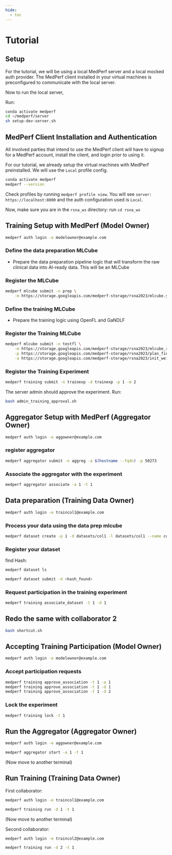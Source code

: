 ```yaml
---
hide:
  - toc
---
```


# Tutorial

## Setup

For the tutorial, we will be using a local MedPerf server and a local mocked auth provider. The MedPerf client installed in your virtual machines is preconfigured to communicate with the local server.

Now to run the local server,

Run:

```bash
conda activate medperf
cd ~/medperf/server
sh setup-dev-server.sh
```

## MedPerf Client Installation and Authentication

All involved parties that intend to use the MedPerf client will have to signup for a MedPerf account, install the client, and login prior to using it.

For our tutorial, we already setup the virtual machines with MedPerf preinstalled. We will use the `Local` profile config.

```bash
conda activate medperf
medperf --version
```

Check profiles by running `medperf profile view`. You will see `server: https://localhost:8000` and the auth configuration used is `Local`.

Now, make sure you are in the `rsna_ws` directory: run `cd rsna_ws`

## Training Setup with MedPerf (Model Owner)

```bash
medperf auth login -e modelowner@example.com
```

### Define the data preparation MLCube

- Prepare the data preparation pipeline logic that will transform the raw clinical data into AI-ready data. This will be an MLCube

### Register the MLCube

```bash
medperf mlcube submit -n prep \
    -m https://storage.googleapis.com/medperf-storage/rsna2023/mlcube.yaml
```

### Define the training MLCube

- Prepare the training logic using OpenFL and GaNDLF

### Register the Training MLCube

```bash
medperf mlcube submit -n testfl \
    -m https://storage.googleapis.com/medperf-storage/rsna2023/mlcube_rsna.yaml \
    -p https://storage.googleapis.com/medperf-storage/rsna2023/plan_final.yaml \
    -a https://storage.googleapis.com/medperf-storage/rsna2023/init_weights_rsna2023.tar.gz
```

### Register the Training Experiment

```bash
medperf training submit -n trainexp -d trainexp -p 1 -m 2
```

The server admin should approve the experiment.
Run:

```bash
bash admin_training_approval.sh
```

## Aggregator Setup with MedPerf (Aggregator Owner)

```bash
medperf auth login -e aggowner@example.com
```

### register aggregator

```bash
medperf aggregator submit -n aggreg -a $(hostname --fqdn) -p 50273
```

### Associate the aggregator with the experiment

```bash
medperf aggregator associate -a 1 -t 1
```

## Data preparation (Training Data Owner)

```bash
medperf auth login -e traincol1@example.com
```

### Process your data using the data prep mlcube

```bash
medperf dataset create -p 1 -d datasets/col1 -l datasets/col1 --name col1 --description col1data --location col1location
```

### Register your dataset

find Hash:

```bash
medperf dataset ls
```

```bash
medperf dataset submit -d <hash_found>
```

### Request participation in the training experiment

```bash
medperf training associate_dataset -t 1 -d 1
```

## Redo the same with collaborator 2

```bash
bash shortcut.sh
```

## Accepting Training Participation (Model Owner)

```bash
medperf auth login -e modelowner@example.com
```

### Accept participation requests

```bash
medperf training approve_association -t 1 -a 1
medperf training approve_association -t 1 -d 1
medperf training approve_association -t 1 -d 2
```

### Lock the experiment

```bash
medperf training lock -t 1
```

## Run the Aggregator (Aggregator Owner)

```bash
medperf auth login -e aggowner@example.com
```

```bash
medperf aggregator start -a 1 -t 1
```

(Now move to another terminal)

## Run Training (Training Data Owner)

First collaborator:

```bash
medperf auth login -e traincol1@example.com
```

```bash
medperf training run -d 1 -t 1
```

(Now move to another terminal)

Second collaborator:

```bash
medperf auth login -e traincol2@example.com
```

```bash
medperf training run -d 2 -t 1
```
